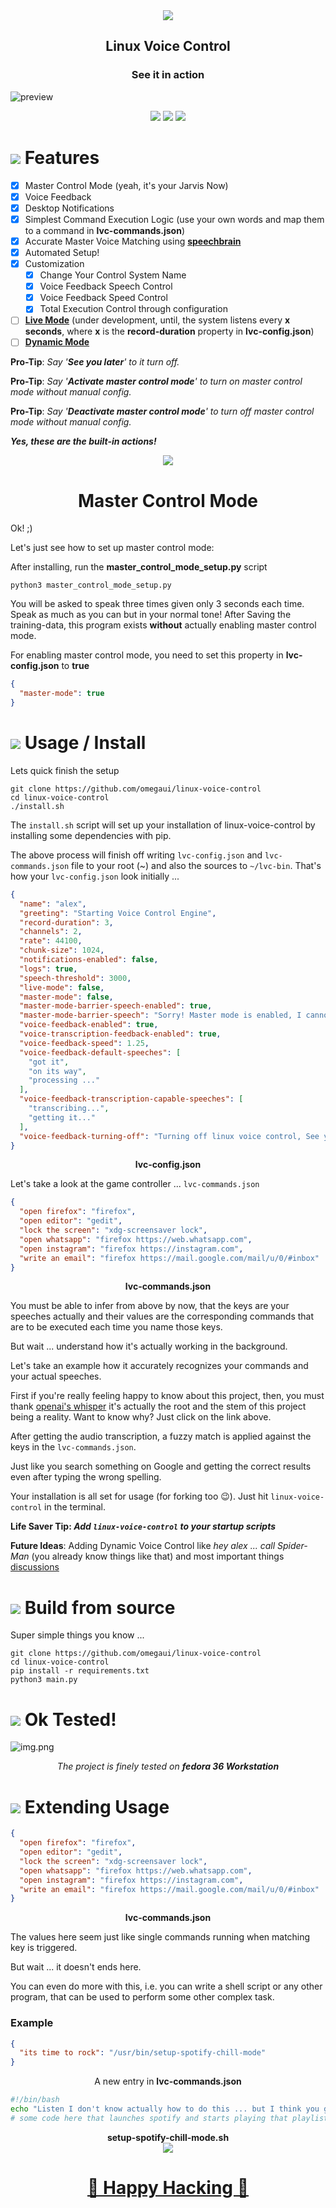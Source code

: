 
<div align="center">
    <img src="images/lvc-icon.png">
    <h2>Linux Voice Control</h2>
</div>


<div align="center"><h3><strong>See it in action</strong></h3></div>

![preview](/images/preview.gif)

<div align="center">
    <img src="https://img.icons8.com/external-flaticons-flat-flat-icons/64/000000/external-lights-lighting-flaticons-flat-flat-icons-6.png">
    <img src="https://img.icons8.com/emoji/64/000000/film-projector-emoji.png">
    <img src="https://img.icons8.com/external-flaticons-flat-flat-icons/64/000000/external-action-gaming-ecommerce-flaticons-flat-flat-icons-2.png">

</div>

# ![](https://img.icons8.com/color/48/null/metallic-paint.png) Features
- [x] Master Control Mode (yeah, it's your Jarvis Now)
- [x] Voice Feedback 
- [x] Desktop Notifications
- [x] Simplest Command Execution Logic (use your own words and map them to a command in **lvc-commands.json**)
- [x] Accurate Master Voice Matching using **[speechbrain](https://speechbrain.github.io/#)**
- [x] Automated Setup!
- [x] Customization
  - [x] Change Your Control System Name
  - [x] Voice Feedback Speech Control
  - [x] Voice Feedback Speed Control
  - [x] Total Execution Control through configuration
- [ ] **[Live Mode](https://github.com/omegaui/linux-voice-control/issues/3)** (under development, until, the system listens every **x seconds**, where **x** is the **record-duration** property in **lvc-config.json**)
- [ ] **[Dynamic Mode](https://github.com/omegaui/linux-voice-control/issues/5)**

**Pro-Tip**: _Say '**See you later**' to it turn off._

**Pro-Tip**: _Say '**Activate master control mode**' to turn on master control mode without manual config._

**Pro-Tip**: _Say '**Deactivate master control mode**' to turn off master control mode without manual config._

**_Yes, these are the built-in actions!_**

<div align="center">
  <img src="https://img.icons8.com/external-flaticons-flat-flat-icons/320/null/external-master-martial-arts-flaticons-flat-flat-icons.png"/>
  <h1>Master Control Mode</h1>
</div>

Ok! ;) 

Let's just see how to set up master control mode:

After installing,
run the **master_control_mode_setup.py** script
```shell
python3 master_control_mode_setup.py
```

You will be asked to speak three times given only 3 seconds each time.
Speak as much as you can but in your normal tone!
After Saving the training-data, this program exists **without** actually enabling master control mode.

For enabling master control mode, you need to set this property in **lvc-config.json** to **true**
```json
{
  "master-mode": true
}
```

# ![](https://img.icons8.com/external-icongeek26-flat-icongeek26/32/000000/external-Sage-Leaves-recipes-and-ingredients-icongeek26-flat-icongeek26.png) Usage / Install

Lets quick finish the setup
```shell
git clone https://github.com/omegaui/linux-voice-control
cd linux-voice-control
./install.sh
```

The `install.sh` script will set up your installation of linux-voice-control by installing some dependencies with pip.

The above process will finish off writing `lvc-config.json` and `lvc-commands.json` file to your root (~) and also the sources to `~/lvc-bin`.
That's how your `lvc-config.json` look initially ...
```json
{
  "name": "alex",
  "greeting": "Starting Voice Control Engine",
  "record-duration": 3,
  "channels": 2,
  "rate": 44100,
  "chunk-size": 1024,
  "notifications-enabled": false,
  "logs": true,
  "speech-threshold": 3000,
  "live-mode": false,
  "master-mode": false,
  "master-mode-barrier-speech-enabled": true,
  "master-mode-barrier-speech": "Sorry! Master mode is enabled, I cannot process your request!",
  "voice-feedback-enabled": true,
  "voice-transcription-feedback-enabled": true,
  "voice-feedback-speed": 1.25,
  "voice-feedback-default-speeches": [
    "got it",
    "on its way",
    "processing ..."
  ],
  "voice-feedback-transcription-capable-speeches": [
    "transcribing...",
    "getting it..."
  ],
  "voice-feedback-turning-off": "Turning off linux voice control, See you later!"
}
```
<div align="center"><strong>lvc-config.json</strong></div>

Let's take a look at the game controller ... `lvc-commands.json`
```json
{
  "open firefox": "firefox",
  "open editor": "gedit",
  "lock the screen": "xdg-screensaver lock",
  "open whatsapp": "firefox https://web.whatsapp.com",
  "open instagram": "firefox https://instagram.com",
  "write an email": "firefox https://mail.google.com/mail/u/0/#inbox"
}
```
<div align="center"><strong>lvc-commands.json</strong></div> 

You must be able to infer from above by now, that the keys are your speeches actually and their values are the corresponding commands that are to be executed each time you name those keys.

But wait ... understand how it's actually working in the background.

Let's take an example how it accurately recognizes your commands and your actual speeches.

First if you're really feeling happy to know about this project, then, you must thank [openai's whisper](https://github.com/openai/whisper)
it's actually the root and the stem of this project being a reality.
Want to know why? Just click on the link above.

After getting the audio transcription, a fuzzy match is applied against the keys in the `lvc-commands.json`.

Just like you search something on Google and getting the correct results even after typing the wrong spelling.

Your installation is all set for usage (for forking too 😉).
Just hit `linux-voice-control` in the terminal.

**Life Saver Tip: _Add `linux-voice-control` to your startup scripts_**

**Future Ideas**: Adding Dynamic Voice Control like _hey alex ... call Spider-Man_ (you already know things like that) and most important things [discussions](https://github.com/omegaui/linux-voice-control/discussions)

# ![](https://img.icons8.com/fluency/32/000000/sourcetree.png) Build from source

Super simple things you know ...
```shell
git clone https://github.com/omegaui/linux-voice-control
cd linux-voice-control
pip install -r requirements.txt
python3 main.py
```

# ![](https://img.icons8.com/color/32/000000/approval--v1.png) Ok Tested!
![img.png](images/img.png)
<div align="center">
    <em>
        The project is finely tested on <strong>fedora 36 Workstation</strong>
    </em>
</div>

# ![](https://img.icons8.com/external-flat-geotatah/32/000000/external-expand-startups-flat-flat-geotatah.png) Extending Usage

```json
{
  "open firefox": "firefox",
  "open editor": "gedit",
  "lock the screen": "xdg-screensaver lock",
  "open whatsapp": "firefox https://web.whatsapp.com",
  "open instagram": "firefox https://instagram.com",
  "write an email": "firefox https://mail.google.com/mail/u/0/#inbox"
}
```
<div align="center"><strong>lvc-commands.json</strong></div> 

The values here seem just like single commands running when matching key is triggered.

But wait ... it doesn't ends here.

You can even do more with this, i.e. you can write a shell script or any other program, that can be used to
perform some other complex task.

### Example
```json
{
  "its time to rock": "/usr/bin/setup-spotify-chill-mode"
}
```
<div align="center">A new entry in <strong>lvc-commands.json</strong></div> 


```bash
#!/bin/bash
echo "Listen I don't know actually how to do this ... but I think you got what I mean ..."
# some code here that launches spotify and starts playing that playlist
```
<div align="center"><strong>setup-spotify-chill-mode.sh</strong></div>
<div align="center">
  <img src="https://img.icons8.com/color/240/null/two-hearts.png"/>
  <a href="https://github.com/omegaui"><h1>🐧 Happy Hacking 🐧</h1></a>
</div>
